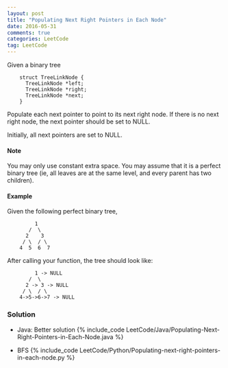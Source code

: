 ```yaml
---
layout: post
title: "Populating Next Right Pointers in Each Node"
date: 2016-05-31
comments: true
categories: LeetCode
tag: LeetCode
---
```


Given a binary tree

```
    struct TreeLinkNode {
      TreeLinkNode *left;
      TreeLinkNode *right;
      TreeLinkNode *next;
    }
```

Populate each next pointer to point to its next right node. If there is no next right node, the next pointer should be set to NULL.

Initially, all next pointers are set to NULL.

#### Note

You may only use constant extra space.
You may assume that it is a perfect binary tree (ie, all leaves are at the same level, and every parent has two children).
#### Example
Given the following perfect binary tree,
```
         1
       /  \
      2    3
     / \  / \
    4  5  6  7
```
After calling your function, the tree should look like:
```
         1 -> NULL
       /  \
      2 -> 3 -> NULL
     / \  / \
    4->5->6->7 -> NULL
```

<!--more-->
### Solution
* Java: Better solution
{% include_code LeetCode/Java/Populating-Next-Right-Pointers-in-Each-Node.java %}


* BFS
{% include_code LeetCode/Python/Populating-next-right-pointers-in-each-node.py %}
